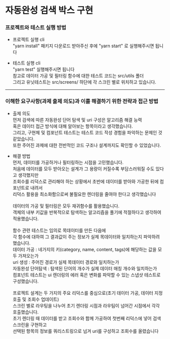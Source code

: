 # 자동완성 검색 박스 구현

### 프로젝트와 테스트 실행 방법

- 프로젝트 실행 cli<br/>
"yarn install" 패키지 다운로드 받아주신 후에 "yarn start" 로 실행해주시면 됩니다

- 테스트 실행 cli<br/>
"yarn test" 실행해주시면 됩니다<br/>
참고로 데이터 가공 및 필터링 함수에 대한 테스트 코드는 src/utils 폴더<br/>
그리고 유닛테스트는 src/screens/ 하단에 각 스크린 별로 위치하고 있습니다.

___
### 이해한 요구사항(과제 출제 의도)과 이를 해결하기 위한 전략과 접근 방법
- 출제 의도<br/>
먼저 검색에 따른 자동완성 단어 탐색 및 uri 구성은 알고리즘 해결 능력<br/>
혹은 데이터 접근 방식에 대해 알아보는 항목이라고 생각했습니다.<br/>
그리고, 구현체 및 컴포넌트 테스트는 테스트 코드 작성 경험을 파악하는 문제인 것 같았습니다.<br/>
또한 주어진 과제에 대한 전반적인 코드 구조나 설계까지도 확인할 수 있었습니다.

- 해결 방법<br/>
먼저, 데이터를 가공하거나 필터링하는 시점을 고민했습니다.<br/>
처음에 데이터를 모두 받아오는 설계가 그 용량이 커질수록 부담스러워질 수도 있다고 생각했지만<br/>
조회수를 리덕스로 관리해야 하는 상황에서 초반에 데이터를 받아와 가공한 뒤에 컴포넌트로 내려서<br/>
리덕스 활용을 최소화함으로써 불필요한 렌더링을 줄여야 한다고 생각했습니다<br/><br/>
데이터의 가공 및 필터링은 모두 재귀함수를 활용했습니다.<br/>
객체의 내부 키값을 반복적으로 탐색하는 알고리즘을 풀기에 적절하다고 생각하여 적용했습니다.<br/><br/>
함수 관련 테스트는 임의로 목데이터를 만든 다음에<br/>
각 함수에 대하여 그 결과값이 주는 정보가 실제 목데이터와 일치하는지 파악하려 했습니다.<br/>
데이터 가공 : 네가지의 키(category, name, content, tags)에 해당하는 값을 모두 가져오는가<br/>
uri 생성 : 주어진 경로가 실제 목데이터 경로와 일치하는가<br/>
자동완성 단어탐색 : 탐색된 단어의 개수가 실제 데이터 매칭 개수와 일치하는가<br/>
컴포넌트 테스트는 ui 렌더링의 에러 혹은 변화를 파악할 수 있는 스냅샷 테스트로 구성했습니다.<br/><br/>
프로젝트 설계는 두 가지의 주요 리덕스를 중심으로(초기 데이터 가공, 데이터 지정 호출 및 조회수 업데이트)<br/>
스크린 별로 라우팅을 나누어 초기 렌더링 시점과 라우팀이 넘어간 시점에서 각각 호출했습니다.<br/>
초기 렌더링 때 데이터를 받고 조회수와 함께 가공하여 첫번째 리덕스에 넣어 검색 스크린을 구현하고<br/>
선택된 항목의 정보를 쿼리스트링으로 넘겨 uri를 구성하고 조회수를 올렸습니다<br/>





